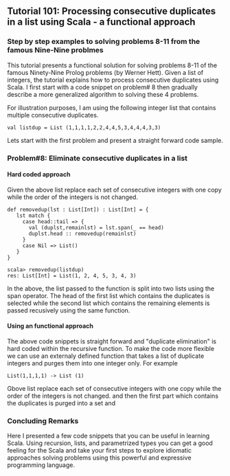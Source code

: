 ## Tutorial 101: Processing consecutive duplicates in a list using Scala - a functional approach   
### Step by step examples to solving problems 8-11 from the famous Nine-Nine problmes

This tutorial presents a functional solution for solving problems 8-11 of the famous Ninety-Nine Prolog problems (by Werner Hett). Given a list of integers, the tutorial explains how to process consecutive duplicates using Scala. I first start with a code snippet on problem\# 8 then gradually describe a more generalized algorithm to solving these 4 problems.

For illustration purposes, I am using the following integer list that contains multiple consecutive duplicates.

    val listdup = List (1,1,1,1,2,2,4,4,5,3,4,4,4,3,3)

Lets start with the first problem and present a straight forward code sample.

### Problem\#8: Eliminate consecutive duplicates in a list
#### Hard coded approach 
Given the above list replace each set of consecutive integers with one copy while the order of the integers is not changed.

    def removedup(lst : List[Int]) : List[Int] = {
       lst match {
         case head::tail => { 
           val (duplst,remainlst) = lst.span(_ == head)
           duplst.head :: removedup(remainlst)
         }
         case Nil => List()
       }
    }   

    scala> removedup(listdup)
    res: List[Int] = List(1, 2, 4, 5, 3, 4, 3)


In the above, the list passed to the function is split into two lists using the span operator. The head of the first list which contains the duplicates is selected while the second list which contains the remaining elements is passed recusively using the same function.

#### Using an functional approach
The above code snippets is straight forward and "duplicate elimination" is hard coded within the recursive function. To make the code more flexible we can use an externaly defined function that takes a list of duplicate integers and purges them into one integer only. For example 

    List(1,1,1,1) -> List (1)

Gbove list replace each set of consecutive integers with one copy while the order of the integers is not changed.
and then the first part which contains the duplicates is purged into a set and 

### Concluding Remarks
Here I presented a few code snippets that you can be useful in learning Scala. Using recursion, lists, and parametrized types you can get a good feeling for the Scala and take your first steps to explore idiomatic approaches solving problems using this powerful and expressive programming language. 
